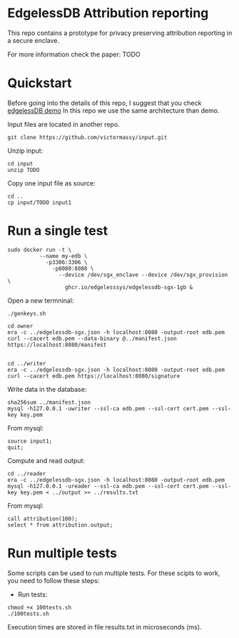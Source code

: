# EdgelessDB Attribution reporting

This repo contains a prototype for privacy preserving attribution reporting in a secure enclave. 

For more information check the paper: TODO 

# Quickstart

Before going into the details of this repo, I suggest that you check [edgelessDB demo](https://github.com/edgelesssys/edgelessdb/tree/main/demo)
In this repo we use the same architecture than demo. 

Input files are located in another repo.  
 ```
 git clone https://github.com/victormassy/input.git
 ```
 
Unzip input:
 
```
cd input
unzip TODO
```

Copy one input file as source:
```
cd ..
cp input/TODO input1
```


# Run a single test

```
sudo docker run -t \
          --name my-edb \
            -p3306:3306 \
              -p8080:8080 \
                --device /dev/sgx_enclave --device /dev/sgx_provision \
                  ghcr.io/edgelesssys/edgelessdb-sgx-1gb &

```
Open a new termninal: 
```
./genkeys.sh

cd owner
era -c ../edgelessdb-sgx.json -h localhost:8080 -output-root edb.pem
curl --cacert edb.pem --data-binary @../manifest.json https://localhost:8080/manifest


cd ../writer
era -c ../edgelessdb-sgx.json -h localhost:8080 -output-root edb.pem
curl --cacert edb.pem https://localhost:8080/signature
```
Write data in the database: 

```
sha256sum ../manifest.json
mysql -h127.0.0.1 -uwriter --ssl-ca edb.pem --ssl-cert cert.pem --ssl-key key.pem 
```
From mysql:

```
source input1;
quit; 
```

Compute and read output:
```
cd ../reader
era -c ../edgelessdb-sgx.json -h localhost:8080 -output-root edb.pem
mysql -h127.0.0.1 -ureader --ssl-ca edb.pem --ssl-cert cert.pem --ssl-key key.pem < ../output >> ../results.txt
 ```
 From mysql:
 ```
 call attribution(100);
 select * from attribution.output;
 ```
 
 
# Run multiple tests
Some scripts can be used to run multiple tests. For these scipts to work, you need to follow these steps: 
 - Run tests:
``` 
chmod +x 100tests.sh 
./100tests.sh 
```

Execution times are stored in file results.txt in microseconds (ms). 



